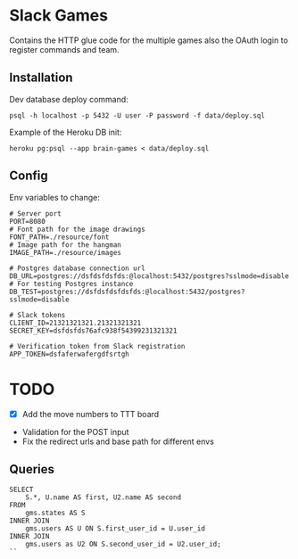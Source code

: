 
# Slack Games

Contains the HTTP glue code for the multiple games also the OAuth login to register
commands and team.


## Installation

Dev database deploy command:

```
psql -h localhost -p 5432 -U user -P password -f data/deploy.sql
```

Example of the Heroku DB init:
```
heroku pg:psql --app brain-games < data/deploy.sql
```


## Config

Env variables to change:

```
# Server port
PORT=8080
# Font path for the image drawings
FONT_PATH=./resource/font
# Image path for the hangman
IMAGE_PATH=./resource/images

# Postgres database connection url
DB_URL=postgres://dsfdsfdsfds:@localhost:5432/postgres?sslmode=disable
# For testing Postgres instance
DB_TEST=postgres://dsfdsfdsfdsfds:@localhost:5432/postgres?sslmode=disable

# Slack tokens
CLIENT_ID=21321321321.21321321321
SECRET_KEY=dsfdsfds76afc938f54399231321321

# Verification token from Slack registration
APP_TOKEN=dsfaferwafergdfsrtgh
```


# TODO

  - [x] Add the move numbers to TTT board
  - Validation for the POST input
  - Fix the redirect urls and base path for different envs


## Queries
```
SELECT
    S.*, U.name AS first, U2.name AS second
FROM
    gms.states AS S
INNER JOIN
    gms.users AS U ON S.first_user_id = U.user_id
INNER JOIN
    gms.users as U2 ON S.second_user_id = U2.user_id;
``
